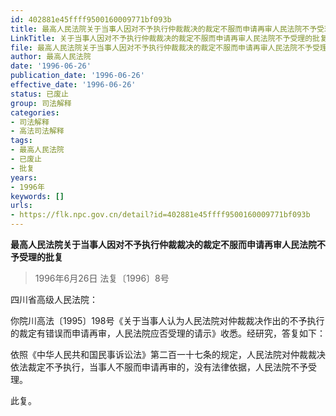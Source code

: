 ```yaml
---
id: 402881e45ffff9500160009771bf093b
title: 最高人民法院关于当事人因对不予执行仲裁裁决的裁定不服而申请再审人民法院不予受理的批复
LinkTitle: 关于当事人因对不予执行仲裁裁决的裁定不服而申请再审人民法院不予受理的批复（1996）
file: 最高人民法院关于当事人因对不予执行仲裁裁决的裁定不服而申请再审人民法院不予受理的批复_19960626_402881e45ffff9500160009771bf093b.docx
author: 最高人民法院
date: '1996-06-26'
publication_date: '1996-06-26'
effective_date: '1996-06-26'
status: 已废止
group: 司法解释
categories:
- 司法解释
- 高法司法解释
tags:
- 最高人民法院
- 已废止
- 批复
years:
- 1996年
keywords: []
urls:
- https://flk.npc.gov.cn/detail?id=402881e45ffff9500160009771bf093b
---
```


**最高人民法院关于当事人因对不予执行仲裁裁决的裁定不服而申请再审人民法院不予受理的批复**

> 1996年6月26日 法复〔1996〕8号

四川省高级人民法院：

你院川高法〔1995〕198号《关于当事人认为人民法院对仲裁裁决作出的不予执行的裁定有错误而申请再审，人民法院应否受理的请示》收悉。经研究，答复如下：

依照《中华人民共和国民事诉讼法》第二百一十七条的规定，人民法院对仲裁裁决依法裁定不予执行，当事人不服而申请再审的，没有法律依据，人民法院不予受理。

此复。
